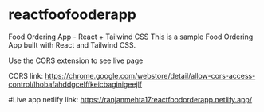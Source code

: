 # reactfoofooderapp
Food Ordering App - React + Tailwind CSS
This is a sample Food Ordering App built with React and Tailwind CSS.

Use the CORS extension to see live page 

CORS link: https://chrome.google.com/webstore/detail/allow-cors-access-control/lhobafahddgcelffkeicbaginigeejlf

#Live app netlify link: https://ranjanmehta17reactfoodorderapp.netlify.app/
